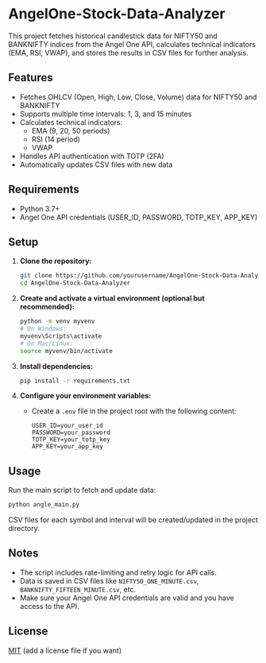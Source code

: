 # AngelOne-Stock-Data-Analyzer

This project fetches historical candlestick data for NIFTY50 and BANKNIFTY indices from the Angel One API, calculates technical indicators (EMA, RSI, VWAP), and stores the results in CSV files for further analysis.

## Features

- Fetches OHLCV (Open, High, Low, Close, Volume) data for NIFTY50 and BANKNIFTY
- Supports multiple time intervals: 1, 3, and 15 minutes
- Calculates technical indicators:
  - EMA (9, 20, 50 periods)
  - RSI (14 period)
  - VWAP
- Handles API authentication with TOTP (2FA)
- Automatically updates CSV files with new data

## Requirements

- Python 3.7+
- Angel One API credentials (USER_ID, PASSWORD, TOTP_KEY, APP_KEY)

## Setup

1. **Clone the repository:**
   ```sh
   git clone https://github.com/yourusername/AngelOne-Stock-Data-Analyzer.git
   cd AngelOne-Stock-Data-Analyzer
   ```

2. **Create and activate a virtual environment (optional but recommended):**
   ```sh
   python -m venv myvenv
   # On Windows:
   myvenv\Scripts\activate
   # On Mac/Linux:
   source myvenv/bin/activate
   ```

3. **Install dependencies:**
   ```sh
   pip install -r requirements.txt
   ```

4. **Configure your environment variables:**
   - Create a `.env` file in the project root with the following content:
     ```
     USER_ID=your_user_id
     PASSWORD=your_password
     TOTP_KEY=your_totp_key
     APP_KEY=your_app_key
     ```

## Usage

Run the main script to fetch and update data:
```sh
python angle_main.py
```

CSV files for each symbol and interval will be created/updated in the project directory.

## Notes

- The script includes rate-limiting and retry logic for API calls.
- Data is saved in CSV files like `NIFTY50_ONE_MINUTE.csv`, `BANKNIFTY_FIFTEEN_MINUTE.csv`, etc.
- Make sure your Angel One API credentials are valid and you have access to the API.

## License

[MIT](LICENSE) (add a license file if you want)

